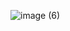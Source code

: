 ![image (6)](https://github.com/UDHAYAKUMAR3638/Assignment/assets/92455020/c8e0697b-456d-4872-a9ba-d3615fbe40db)
